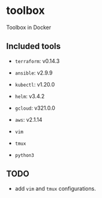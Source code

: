 # toolbox
Toolbox in Docker


## Included tools
- `terraform`: v0.14.3
- `ansible`: v2.9.9
- `kubectl`: v1.20.0
- `helm`: v3.4.2
- `gcloud`: v321.0.0
- `aws`: v2.1.14

- `vim`
- `tmux`
- `python3`

## TODO
- add `vim` and `tmux` configurations.
